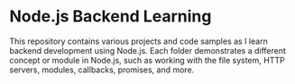 # Node.js Backend Learning

This repository contains various projects and code samples as I learn backend development using Node.js. Each folder demonstrates a different concept or module in Node.js, such as working with the file system, HTTP servers, modules, callbacks, promises, and more.
